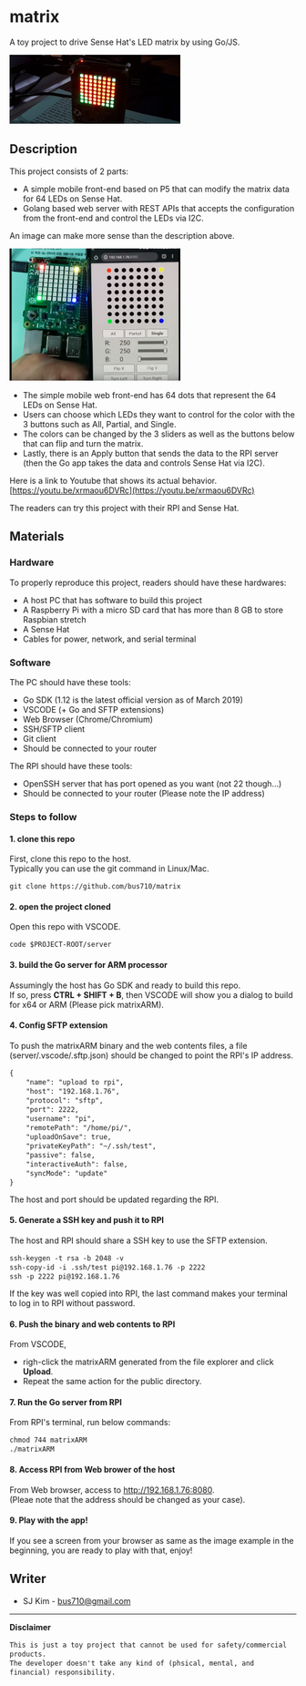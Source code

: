 # matrix
  
A toy project to drive Sense Hat's LED matrix by using Go/JS.

<img src="assetsForReadMe/99.png" width="300">

## Description

This project consists of 2 parts:
- A simple mobile front-end based on P5 that can modify the matrix data for 64 LEDs on Sense Hat.
- Golang based web server with REST APIs that accepts the configuration from the front-end and control the LEDs via I2C.

An image can make more sense than the description above.

<img src="assetsForReadMe/01.png" width="300">

- The simple mobile web front-end has 64 dots that represent the 64 LEDs on Sense Hat. 
- Users can choose which LEDs they want to control for the color with the 3 buttons such as All, Partial, and Single. 
- The colors can be changed by the 3 sliders as well as the buttons below that can flip and turn the matrix. 
- Lastly, there is an Apply button that sends the data to the RPI server (then the Go app takes the data and controls Sense Hat via I2C).

Here is a link to Youtube that shows its actual behavior.  
[https://youtu.be/xrmaou6DVRc](https://youtu.be/xrmaou6DVRc)

The readers can try this project with their RPI and Sense Hat.

## Materials

### Hardware

To properly reproduce this project, readers should have these hardwares:
- A host PC that has software to build this project
- A Raspberry Pi with a micro SD card that has more than 8 GB to store Raspbian stretch
- A Sense Hat
- Cables for power, network, and serial terminal

### Software

The PC should have these tools:
- Go SDK (1.12 is the latest official version as of March 2019)
- VSCODE (+ Go and SFTP extensions)
- Web Browser (Chrome/Chromium)
- SSH/SFTP client
- Git client
- Should be connected to your router

The RPI should have these tools:
- OpenSSH server that has port opened as you want (not 22 though...)
- Should be connected to your router (Please note the IP address)

### Steps to follow

#### 1. clone this repo  
  
First, clone this repo to the host.  
Typically you can use the git command in Linux/Mac.  
  
```
git clone https://github.com/bus710/matrix
``` 
  
#### 2. open the project cloned 
  
Open this repo with VSCODE.  
  
```
code $PROJECT-ROOT/server
```

#### 3. build the Go server for ARM processor

Assumingly the host has Go SDK and ready to build this repo.  
If so, press **CTRL + SHIFT + B**, then VSCODE will show you a dialog to build for x64 or ARM (Please pick matrixARM).

#### 4. Config SFTP extension  
  
To push the matrixARM binary and the web contents files, a file (server/.vscode/.sftp.json) should be changed to point the RPI's IP address.

```
{
    "name": "upload to rpi",
    "host": "192.168.1.76",
    "protocol": "sftp",
    "port": 2222,
    "username": "pi",
    "remotePath": "/home/pi/",
    "uploadOnSave": true,
    "privateKeyPath": "~/.ssh/test",
    "passive": false,
    "interactiveAuth": false,
    "syncMode": "update"
}
```  
  
The host and port should be updated regarding the RPI.

#### 5. Generate a SSH key and push it to RPI

The host and RPI should share a SSH key to use the SFTP extension.  
  
```
ssh-keygen -t rsa -b 2048 -v
ssh-copy-id -i .ssh/test pi@192.168.1.76 -p 2222
ssh -p 2222 pi@192.168.1.76
```

If the key was well copied into RPI, the last command makes your terminal to log in to RPI without password.

#### 6. Push the binary and web contents to RPI

From VSCODE, 
- righ-click the matrixARM generated from the file explorer and click **Upload**.  
- Repeat the same action for the public directory.

#### 7. Run the Go server from RPI

From RPI's terminal, run below commands:  
  
```
chmod 744 matrixARM
./matrixARM
```

#### 8. Access RPI from Web brower of the host

From Web browser, access to http://192.168.1.76:8080.  
(Pleae note that the address should be changed as your case).

#### 9. Play with the app!
  
If you see a screen from your browser as same as the image example in the beginning, you are ready to play with that, enjoy!

  
## Writer

- SJ Kim - <bus710@gmail.com>


----
**Disclaimer**  
  
```
This is just a toy project that cannot be used for safety/commercial products.   
The developer doesn't take any kind of (phsical, mental, and financial) responsibility. 
```
